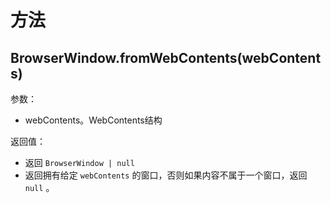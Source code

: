 # 方法

## BrowserWindow.fromWebContents(webContents)
参数：
* webContents。WebContents结构

返回值：
* 返回 `BrowserWindow | null` 
* 返回拥有给定 `webContents` 的窗口，否则如果内容不属于一个窗口，返回 `null` 。